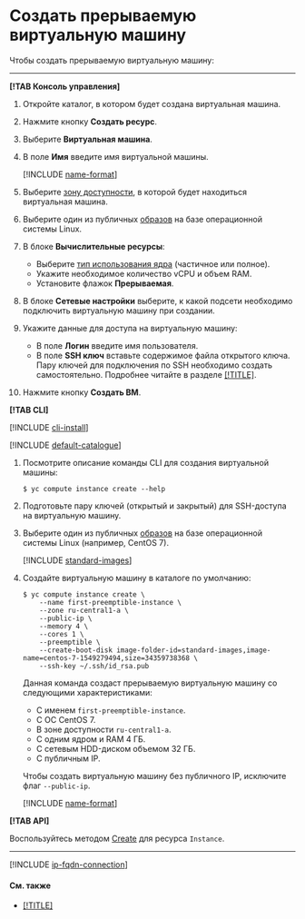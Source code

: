 # Создать прерываемую виртуальную машину

Чтобы создать прерываемую виртуальную машину:

---

**[!TAB Консоль управления]**

1. Откройте каталог, в котором будет создана виртуальная машина.
1. Нажмите кнопку **Создать ресурс**.
1. Выберите **Виртуальная машина**.
1. В поле **Имя** введите имя виртуальной машины.

    [!INCLUDE [name-format](../../../_includes/name-format.md)]

1. Выберите [зону доступности](../../../overview/concepts/geo-scope.md), в которой будет находиться виртуальная машина.
1. Выберите один из публичных [образов](../../operations/images-with-pre-installed-software/get-list.md) на базе операционной системы Linux.
1. В блоке **Вычислительные ресурсы**:
    - Выберите [тип использования ядра](../../concepts/vm-types.md) (частичное или полное).
    - Укажите необходимое количество vCPU и объем RAM.
    - Установите флажок **Прерываемая**.
1. В блоке **Сетевые настройки** выберите, к какой подсети необходимо подключить виртуальную машину при создании.
1. Укажите данные для доступа на виртуальную машину:
    - В поле **Логин** введите имя пользователя.
    - В поле **SSH ключ** вставьте содержимое файла открытого ключа.
        Пару ключей для подключения по SSH необходимо создать самостоятельно. Подробнее читайте в разделе [[!TITLE]](../vm-control/vm-connect-ssh.md#creating-ssh-keys).
1. Нажмите кнопку **Создать ВМ**.

**[!TAB CLI]**

[!INCLUDE [cli-install](../../../_includes/cli-install.md)]

[!INCLUDE [default-catalogue](../../../_includes/default-catalogue.md)]

1. Посмотрите описание команды CLI для создания виртуальной машины:

    ```
    $ yc compute instance create --help
    ```

1. Подготовьте пару ключей (открытый и закрытый) для SSH-доступа на виртуальную машину.
1. Выберите один из публичных [образов](../images-with-pre-installed-software/get-list.md) на базе операционной системы Linux (например, CentOS 7).

    [!INCLUDE [standard-images](../../../_includes/standard-images.md)]

1.  Создайте виртуальную машину в каталоге по умолчанию:

    ```
    $ yc compute instance create \
        --name first-preemptible-instance \
        --zone ru-central1-a \
        --public-ip \
        --memory 4 \
        --cores 1 \
        --preemptible \
        --create-boot-disk image-folder-id=standard-images,image-name=centos-7-1549279494,size=34359738368 \
        --ssh-key ~/.ssh/id_rsa.pub
    ```

    Данная команда создаст прерываемую виртуальную машину со следующими характеристиками:

    - С именем `first-preemptible-instance`.
    - С OC CentOS 7.
    - В зоне доступности `ru-central1-a`.
    - С одним ядром и RAM 4 ГБ.
    - С сетевым HDD-диском объемом 32 ГБ.
    - C публичным IP.

    Чтобы создать виртуальную машину без публичного IP, исключите флаг `--public-ip`.

    [!INCLUDE [name-format](../../../_includes/name-format.md)]

**[!TAB API]**

Воспользуйтесь методом [Create](../../api-ref/Instance/create.md) для ресурса `Instance`.

---

[!INCLUDE [ip-fqdn-connection](../../../_includes/ip-fqdn-connection.md)]

#### См. также

- [[!TITLE]](../vm-control/vm-connect-ssh.md)
